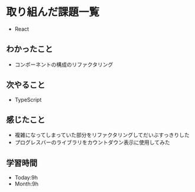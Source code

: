 # 取り組んだ課題一覧
- React
## わかったこと
- コンポーネントの構成のリファクタリング
## 次やること
- TypeScript
## 感じたこと
- 複雑になってしまっていた部分をリファクタリングしてだいぶすっきりした
- プログレスバーのライブラリをカウントダウン表示に使用してみた
## 学習時間
- Today:9h
- Month:9h

